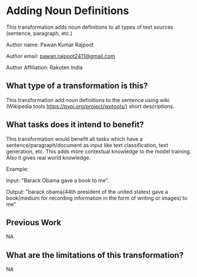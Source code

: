 # Adding Noun Definitions
This transformation adds noun definitions to all types of text sources (sentence, paragraph, etc.) 


Author name: Pawan Kumar Rajpoot

Author email: pawan.rajpoot2411@gmail.com

Author Affiliation: Rakuten India

## What type of a transformation is this?
This transformation add noun definitions to the sentence using wiki (Wikipedia tools https://pypi.org/project/wptools/) short descriptions.


## What tasks does it intend to benefit?
This transformation would benefit all tasks which have a sentence/paragraph/document as input like text classification, 
text generation, etc.  This adds more contextual knowledge to the model training.
Also it gives real world knowledge.

Example: 

Input: "Barack Obama gave a book to me".

Output: "barack obama(44th president of the united states) gave a book(medium for recording information in the form of writing or images) to me"



## Previous Work
NA
## What are the limitations of this transformation?
NA
